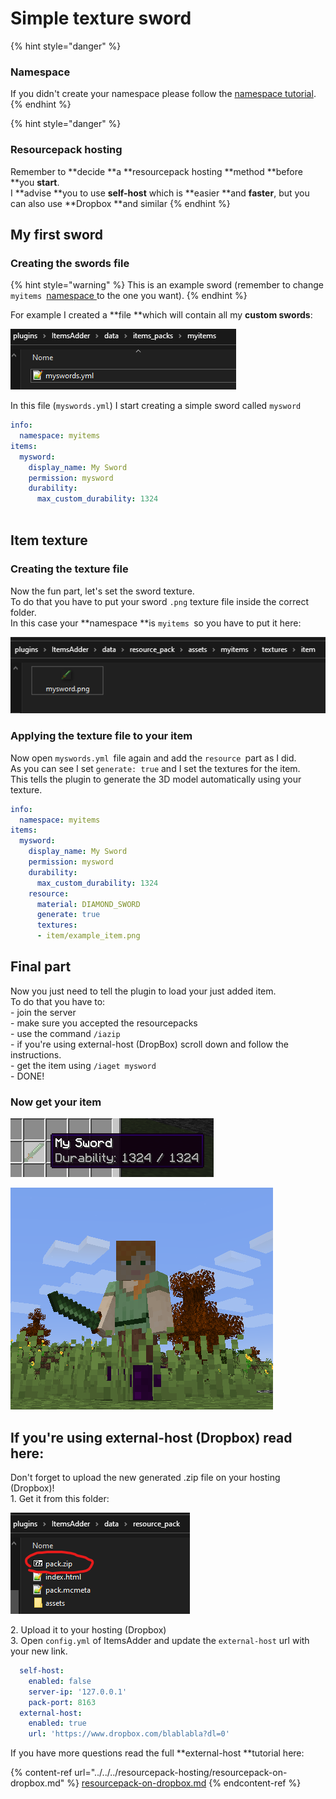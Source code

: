 # Simple texture sword

{% hint style="danger" %}
### Namespace

If you didn't create your namespace please follow the [namespace tutorial](../creating-your-namespace.md).
{% endhint %}

{% hint style="danger" %}
### Resourcepack hosting

Remember to **decide **a **resourcepack hosting **method **before **you **start**.\
I **advise **you to use **self-host** which is **easier **and **faster**, but you can also use **Dropbox **and similar
{% endhint %}

## My first sword

### Creating the swords file

{% hint style="warning" %}
This is an example sword (remember to change `myitems `[namespace ](../basic-concepts/namespace.md)to the one you want).
{% endhint %}

For example I created a **file **which will contain all my **custom swords**:

![](<../../../../.gitbook/assets/immagine (16).png>)

In this file (`myswords.yml`) I start creating a simple sword called `mysword`

```yaml
info:
  namespace: myitems
items:
  mysword:
    display_name: My Sword
    permission: mysword
    durability:
      max_custom_durability: 1324
  
```

## Item texture

### Creating the texture file

Now the fun part, let's set the sword texture.\
To do that you have to put your sword `.png` texture file inside the correct folder.\
In this case your **namespace **is `myitems `so you have to put it here:

![](<../../../../.gitbook/assets/immagine (14).png>)

### Applying the texture file to your item

Now open `myswords.yml `file again and add the `resource `part as I did.\
As you can see I set `generate: true` and I set the textures for the item.\
This tells the plugin to generate the 3D model automatically using your texture.

```yaml
info:
  namespace: myitems
items:
  mysword:
    display_name: My Sword
    permission: mysword
    durability:
      max_custom_durability: 1324
    resource:
      material: DIAMOND_SWORD
      generate: true
      textures:
      - item/example_item.png
```

## Final part

Now you just need to tell the plugin to load your just added item.\
To do that you have to:\
\- join the server\
\- make sure you accepted the resourcepacks\
\- use the command `/iazip`\
\- if you're using external-host (DropBox) scroll down and follow the instructions.\
\- get the item using `/iaget mysword`\
\- DONE!

### Now get your item

![](<../../../../.gitbook/assets/immagine (18).png>)

![](<../../../../.gitbook/assets/immagine (19).png>)

## If you're using external-host (Dropbox) read here:

Don't forget to upload the new generated .zip file on your hosting (Dropbox)!\
1\. Get it from this folder:

![](<../../../../.gitbook/assets/immagine (96) (2) (3) (2).png>)

2\. Upload it to your hosting (Dropbox)\
3\. Open `config.yml` of ItemsAdder and update the `external-host` url with your new link.

```yaml
  self-host:
    enabled: false
    server-ip: '127.0.0.1'
    pack-port: 8163
  external-host:
    enabled: true
    url: 'https://www.dropbox.com/blablabla?dl=0'
```

If you have more questions read the full **external-host **tutorial here:

{% content-ref url="../../../resourcepack-hosting/resourcepack-on-dropbox.md" %}
[resourcepack-on-dropbox.md](../../../resourcepack-hosting/resourcepack-on-dropbox.md)
{% endcontent-ref %}

